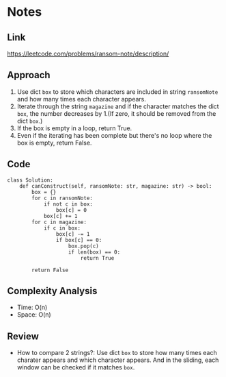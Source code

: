 # Notes

## Link
https://leetcode.com/problems/ransom-note/description/

## Approach
1. Use dict `box` to store which characters are included in string `ransomNote` and how many times each character appears.
2. Iterate through the string `magazine` and if the character matches the dict `box`, the number decreases by 1.(If zero, it should be removed from the dict `box`.)
3. If the box is empty in a loop, return True.
4. Even if the iterating has been complete but there's no loop where the box is empty, return False.

## Code
```
class Solution:
    def canConstruct(self, ransomNote: str, magazine: str) -> bool:
        box = {}
        for c in ransomNote:
            if not c in box:
                box[c] = 0
            box[c] += 1
        for c in magazine:
            if c in box:
                box[c] -= 1
                if box[c] == 0:
                    box.pop(c)
                    if len(box) == 0:
                        return True
        
        return False
```

## Complexity Analysis
- Time: O(n)
- Space: O(n)

## Review
- How to compare 2 strings?: Use dict `box` to store how many times each charater appears and which character appears. And in the sliding, each window can be checked if it matches `box`.